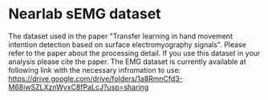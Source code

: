 # Nearlab sEMG dataset
The dataset used in the paper "Transfer learning in hand movement intention detection based on surface electromyography signals". Please refer to the paper about the processing detail. If you use this dataset in your analysis please cite the paper.
The EMG dataset is currently available at following link with the necessary infromation to use: https://drive.google.com/drive/folders/1a8RmnCfd3-M68iwSZLXznWyxC8fPaLcJ?usp=sharing
